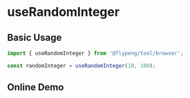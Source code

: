 # useRandomInteger

## Basic Usage

```ts
import { useRandomInteger } from '@flypeng/tool/browser';

const randomInteger = useRandomInteger(10, 100);
```

## Online Demo

<preview path="./index.vue" title="useRandomInteger" description="生成指定区间内随机整数"></preview>
